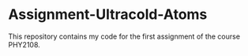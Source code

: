 # Assignment-Ultracold-Atoms
This repository contains my code for the first assignment of the course PHY2108.
